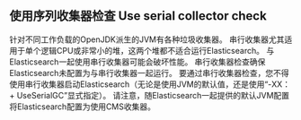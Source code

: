 ## 使用序列收集器检查 Use serial collector check

针对不同工作负载的OpenJDK派生的JVM有各种垃圾收集器。 串行收集器尤其适用于单个逻辑CPU或非常小的堆，这两个堆都不适合运行Elasticsearch。 与Elasticsearch一起使用串行收集器可能会破坏性能。 串行收集器检查确保Elasticsearch未配置为与串行收集器一起运行。 要通过串行收集器检查，您不得使用串行收集器启动Elasticsearch（无论是使用JVM的默认值，还是使用“-XX：+ UseSerialGC”显式指定）。 请注意，随Elasticsearch一起提供的默认JVM配置将Elasticsearch配置为使用CMS收集器。


